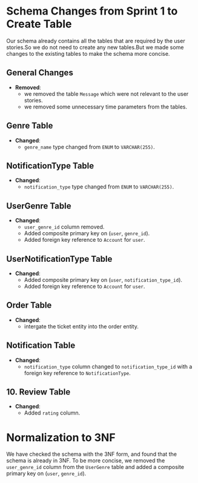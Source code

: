 # Schema Changes from Sprint 1 to Create Table

Our schema already contains all the tables that are required by the user stories.So we do not need to create any new tables.But we made some changes to the existing tables to make the schema more concise.

## General Changes
- **Removed**: 
  - we removed the table `Message` which were not relevant to the user stories.
  - we removed some unnecessary time parameters from the tables.
  
## Genre Table
- **Changed**: 
  - `genre_name` type changed from `ENUM` to `VARCHAR(255)`.

## NotificationType Table
- **Changed**: 
  - `notification_type` type changed from `ENUM` to `VARCHAR(255)`.

## UserGenre Table
- **Changed**: 
  - `user_genre_id` column removed.
  - Added composite primary key on (`user`, `genre_id`).
  - Added foreign key reference to `Account` for `user`.

## UserNotificationType Table
- **Changed**: 
  - Added composite primary key on (`user`, `notification_type_id`).
  - Added foreign key reference to `Account` for `user`.


## Order Table
- **Changed**: 
  - intergate the ticket entity into the order entity.

## Notification Table
- **Changed**: 
  - `notification_type` column changed to `notification_type_id` with a foreign key reference to `NotificationType`.

## 10. Review Table
- **Changed**: 
  - Added `rating` column.

# Normalization to 3NF
We have checked the schema with the 3NF form, and found that the schema is already in 3NF.
To be more concise, we removed the `user_genre_id` column from the `UserGenre` table and added a composite primary key on (`user`, `genre_id`).
